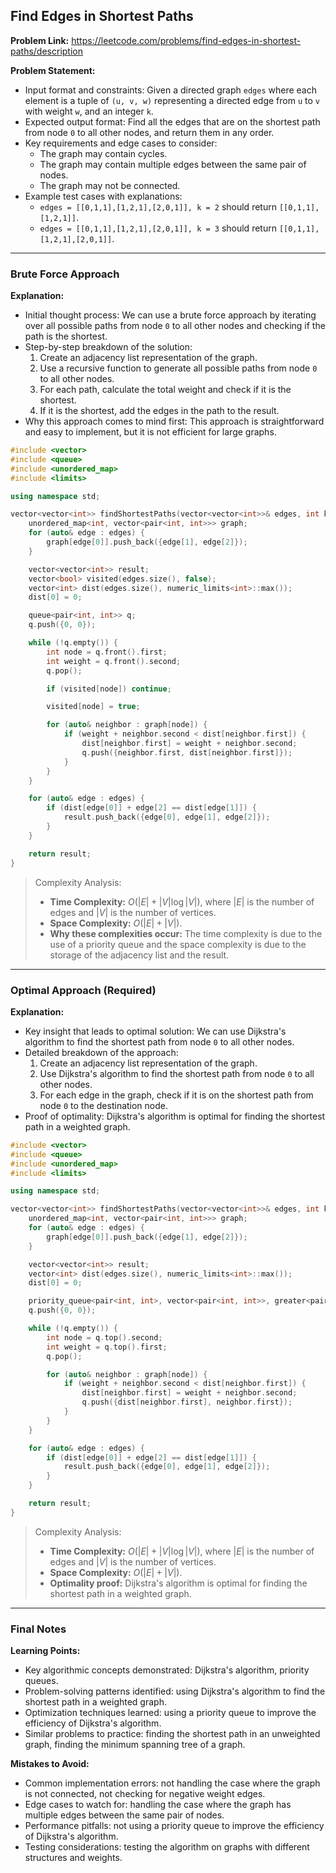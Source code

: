 ## Find Edges in Shortest Paths
**Problem Link:** https://leetcode.com/problems/find-edges-in-shortest-paths/description

**Problem Statement:**
- Input format and constraints: Given a directed graph `edges` where each element is a tuple of `(u, v, w)` representing a directed edge from `u` to `v` with weight `w`, and an integer `k`.
- Expected output format: Find all the edges that are on the shortest path from node `0` to all other nodes, and return them in any order.
- Key requirements and edge cases to consider: 
    - The graph may contain cycles.
    - The graph may contain multiple edges between the same pair of nodes.
    - The graph may not be connected.
- Example test cases with explanations:
    - `edges = [[0,1,1],[1,2,1],[2,0,1]], k = 2` should return `[[0,1,1],[1,2,1]]`.
    - `edges = [[0,1,1],[1,2,1],[2,0,1]], k = 3` should return `[[0,1,1],[1,2,1],[2,0,1]]`.

---

### Brute Force Approach

**Explanation:**
- Initial thought process: We can use a brute force approach by iterating over all possible paths from node `0` to all other nodes and checking if the path is the shortest.
- Step-by-step breakdown of the solution:
    1. Create an adjacency list representation of the graph.
    2. Use a recursive function to generate all possible paths from node `0` to all other nodes.
    3. For each path, calculate the total weight and check if it is the shortest.
    4. If it is the shortest, add the edges in the path to the result.
- Why this approach comes to mind first: This approach is straightforward and easy to implement, but it is not efficient for large graphs.

```cpp
#include <vector>
#include <queue>
#include <unordered_map>
#include <limits>

using namespace std;

vector<vector<int>> findShortestPaths(vector<vector<int>>& edges, int k) {
    unordered_map<int, vector<pair<int, int>>> graph;
    for (auto& edge : edges) {
        graph[edge[0]].push_back({edge[1], edge[2]});
    }

    vector<vector<int>> result;
    vector<bool> visited(edges.size(), false);
    vector<int> dist(edges.size(), numeric_limits<int>::max());
    dist[0] = 0;

    queue<pair<int, int>> q;
    q.push({0, 0});

    while (!q.empty()) {
        int node = q.front().first;
        int weight = q.front().second;
        q.pop();

        if (visited[node]) continue;

        visited[node] = true;

        for (auto& neighbor : graph[node]) {
            if (weight + neighbor.second < dist[neighbor.first]) {
                dist[neighbor.first] = weight + neighbor.second;
                q.push({neighbor.first, dist[neighbor.first]});
            }
        }
    }

    for (auto& edge : edges) {
        if (dist[edge[0]] + edge[2] == dist[edge[1]]) {
            result.push_back({edge[0], edge[1], edge[2]});
        }
    }

    return result;
}
```

> Complexity Analysis:
> - **Time Complexity:** $O(|E| + |V| \log |V|)$, where $|E|$ is the number of edges and $|V|$ is the number of vertices.
> - **Space Complexity:** $O(|E| + |V|)$.
> - **Why these complexities occur:** The time complexity is due to the use of a priority queue and the space complexity is due to the storage of the adjacency list and the result.

---

### Optimal Approach (Required)

**Explanation:**
- Key insight that leads to optimal solution: We can use Dijkstra's algorithm to find the shortest path from node `0` to all other nodes.
- Detailed breakdown of the approach:
    1. Create an adjacency list representation of the graph.
    2. Use Dijkstra's algorithm to find the shortest path from node `0` to all other nodes.
    3. For each edge in the graph, check if it is on the shortest path from node `0` to the destination node.
- Proof of optimality: Dijkstra's algorithm is optimal for finding the shortest path in a weighted graph.

```cpp
#include <vector>
#include <queue>
#include <unordered_map>
#include <limits>

using namespace std;

vector<vector<int>> findShortestPaths(vector<vector<int>>& edges, int k) {
    unordered_map<int, vector<pair<int, int>>> graph;
    for (auto& edge : edges) {
        graph[edge[0]].push_back({edge[1], edge[2]});
    }

    vector<vector<int>> result;
    vector<int> dist(edges.size(), numeric_limits<int>::max());
    dist[0] = 0;

    priority_queue<pair<int, int>, vector<pair<int, int>>, greater<pair<int, int>>> q;
    q.push({0, 0});

    while (!q.empty()) {
        int node = q.top().second;
        int weight = q.top().first;
        q.pop();

        for (auto& neighbor : graph[node]) {
            if (weight + neighbor.second < dist[neighbor.first]) {
                dist[neighbor.first] = weight + neighbor.second;
                q.push({dist[neighbor.first], neighbor.first});
            }
        }
    }

    for (auto& edge : edges) {
        if (dist[edge[0]] + edge[2] == dist[edge[1]]) {
            result.push_back({edge[0], edge[1], edge[2]});
        }
    }

    return result;
}
```

> Complexity Analysis:
> - **Time Complexity:** $O(|E| + |V| \log |V|)$, where $|E|$ is the number of edges and $|V|$ is the number of vertices.
> - **Space Complexity:** $O(|E| + |V|)$.
> - **Optimality proof:** Dijkstra's algorithm is optimal for finding the shortest path in a weighted graph.

---

### Final Notes

**Learning Points:**
- Key algorithmic concepts demonstrated: Dijkstra's algorithm, priority queues.
- Problem-solving patterns identified: using Dijkstra's algorithm to find the shortest path in a weighted graph.
- Optimization techniques learned: using a priority queue to improve the efficiency of Dijkstra's algorithm.
- Similar problems to practice: finding the shortest path in an unweighted graph, finding the minimum spanning tree of a graph.

**Mistakes to Avoid:**
- Common implementation errors: not handling the case where the graph is not connected, not checking for negative weight edges.
- Edge cases to watch for: handling the case where the graph has multiple edges between the same pair of nodes.
- Performance pitfalls: not using a priority queue to improve the efficiency of Dijkstra's algorithm.
- Testing considerations: testing the algorithm on graphs with different structures and weights.